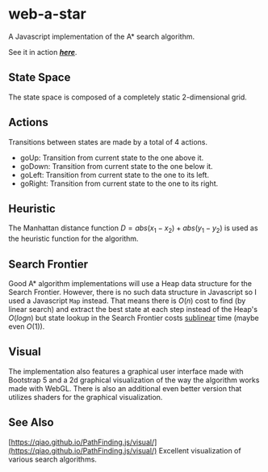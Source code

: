 # web-a-star
  A Javascript implementation of the A* search algorithm.
  
  See it in action [**_here_**](https://evangelosstefanos.github.io/web-a-star/).

## State Space
  The state space is composed of a completely static 2-dimensional grid.

## Actions
  Transitions between states are made by a total of 4 actions.
  - goUp: Transition from current state to the one above it.
  - goDown: Transition from current state to the one below it.
  - goLeft: Transition from current state to the one to its left.
  - goRight: Transition from current state to the one to its right.

## Heuristic
  The Manhattan distance function $D = abs(x_1 - x_2) + abs(y_1 - y_2)$ is used as the heuristic function for the algorithm.

## Search Frontier
  Good A* algorithm implementations will use a Heap data structure for the Search Frontier. However, there is no such data structure in Javascript so I used a Javascript `Map` instead. That means there is $O(n)$ cost to find (by linear search) and extract the best state at each step instead of the Heap's $O(logn)$ but state lookup in the Search Frontier costs [sublinear](https://developer.mozilla.org/en-US/docs/Web/JavaScript/Reference/Global_Objects/Map#description) time (maybe even $O(1)$).

## Visual
  The implementation also features a graphical user interface made with Bootstrap 5 and a 2d graphical visualization of the way the algorithm works made with WebGL. There is also an additional even better version that utilizes shaders for the graphical visualization.

## See Also
  [https://qiao.github.io/PathFinding.js/visual/](https://qiao.github.io/PathFinding.js/visual/) Excellent visualization of various search algorithms.